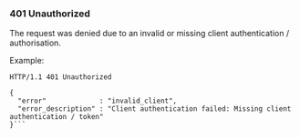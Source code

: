 ### 401 Unauthorized

The request was denied due to an invalid or missing client authentication / authorisation.

Example:

```
HTTP/1.1 401 Unauthorized

{
  "error"             : "invalid_client",
  "error_description" : "Client authentication failed: Missing client authentication / token"
}```

